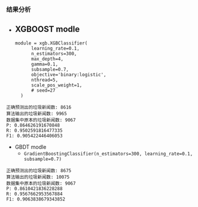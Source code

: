 ### 结果分析

- XGBOOST modle
  - 
  ```
  module = xgb.XGBClassifier(
        learning_rate=0.1,
        n_estimators=300,
        max_depth=4,
        gamma=0.1,
        subsample=0.7,
        objective='binary:logistic',
        nthread=5,
        scale_pos_weight=1,
        # seed=27
    )
  ```
```
正确预测出的垃圾新闻数: 8616
算法输出的垃圾新闻数: 9965
数据集中原本的垃圾新闻数: 9067
P: 0.864626191670848
R: 0.9502591816477335
F1: 0.905422446406053
```

- GBDT modle
  - `GradientBoostingClassifier(n_estimators=300, learning_rate=0.1, subsample=0.7)`
```
正确预测出的垃圾新闻数: 8675
算法输出的垃圾新闻数: 10075
数据集中原本的垃圾新闻数: 9067
P: 0.8610421836228288
R: 0.9567662953567884
F1: 0.9063838679343852
```

